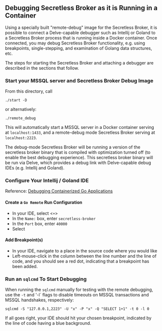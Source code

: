 ## Debugging Secretless Broker as it is Running in a Container 
Using a specially built "remote-debug" image for the Secretless Broker, it
is possible to connect a Delve-capable debugger such as Intellij or Goland
to a Secretless Broker process that is running inside a Docker container.
Once connected, you may debug Secretless Broker functionality, e.g. using
breakpoints, single-stepping, and examination of Golang data structures, etc.

The steps for starting the Secretless Broker and attaching a debugger are
described in the sections that follow.

### Start your MSSQL server and Secretless Broker Debug Image
From this directory, call
```
./start -D
```
or alternatively:
```
./remote_debug
```
This will automatically start a MSSQL server in a Docker container serving
at `localhost:1433`, and a remote-debug mode Secretless Broker serving
at `localhost:2223`.

The debug-mode Secretless Broker will be running a version of the secretless
broker binary that is compiled with optimization turned off (to enable
the best debugging experience). This secretless broker binary will be run
via Delve, which provides a debug link with Delve-capable debug IDEs
(e.g. Intellij and Goland).

### Configure Your Intellij / Goland IDE

Reference: [Debugging Containerized Go Applications](https://blog.jetbrains.com/go/2018/04/30/debugging-containerized-go-applications/)

#### Create a `Go Remote` Run Configuration
* In your IDE, select <Run> <Edit Configurations...> <`+`> <Go Remote>
* In the `Name:` box, enter `secretless-broker`
* In the `Port` box, enter `40000`
* Select <OK>

#### Add Breakpoint(s)
* In your IDE, navigate to a place in the source code where you would like
* Left-mouse-click in the column between the line number and the line of
  code, and you should see a red dot, indicating that a breakpoint has
  been added.

### Run an `sqlcmd` To Start Debugging
When running the `sqlcmd` manually for testing with the remote debugging,
use the `-t` and '-l` flags to disable timeouts on MSSQL transactions
and MSSQL handshakes, respectively:
```
sqlcmd -S "127.0.0.1,2223" -U "x" -P "x" -Q "SELECT 1+1" -t 0 -l 0
```

If all goes right, your IDE should hit your chosen breakpoint, indicated by
the line of code having a blue background.
